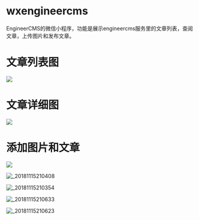 # wxengineercms
EngineerCMS的微信小程序，功能是展示engineercms服务里的文章列表，查阅文章，上传图片和发布文章。

# 文章列表图

![](https://user-images.githubusercontent.com/10678867/46146457-6e39d680-c295-11e8-9bca-db0df18506d4.png)

# 文章详细图

![](https://user-images.githubusercontent.com/10678867/46146413-4b0f2700-c295-11e8-8d73-67ab6c024d97.png)

# 添加图片和文章

![](https://user-images.githubusercontent.com/10678867/46146252-dfc55500-c294-11e8-832a-5893fbd46c07.png)



![_20181115210408](https://user-images.githubusercontent.com/10678867/48554814-63590500-e91a-11e8-9db2-d507195af0c2.jpg)



![_20181115210354](https://user-images.githubusercontent.com/10678867/48554815-63590500-e91a-11e8-9d27-a5c85a062942.jpg)




![_20181115210633](https://user-images.githubusercontent.com/10678867/48554817-63f19b80-e91a-11e8-81b5-7c47d5a3ab96.jpg)




![_20181115210623](https://user-images.githubusercontent.com/10678867/48554818-63f19b80-e91a-11e8-8463-5c02e2c9c548.jpg)
